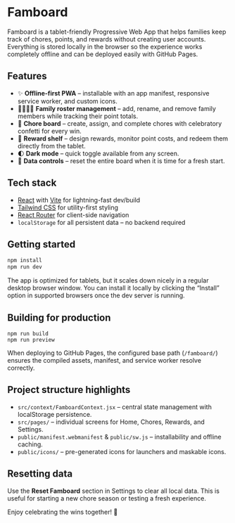 # Famboard

Famboard is a tablet-friendly Progressive Web App that helps families keep track of chores, points, and rewards without creating user accounts. Everything is stored locally in the browser so the experience works completely offline and can be deployed easily with GitHub Pages.

## Features

- ✨ **Offline-first PWA** – installable with an app manifest, responsive service worker, and custom icons.
- 👨‍👩‍👧‍👦 **Family roster management** – add, rename, and remove family members while tracking their point totals.
- 🧹 **Chore board** – create, assign, and complete chores with celebratory confetti for every win.
- 🎁 **Reward shelf** – design rewards, monitor point costs, and redeem them directly from the tablet.
- 🌓 **Dark mode** – quick toggle available from any screen.
- 🔄 **Data controls** – reset the entire board when it is time for a fresh start.

## Tech stack

- [React](https://react.dev/) with [Vite](https://vite.dev/) for lightning-fast dev/build
- [Tailwind CSS](https://tailwindcss.com/) for utility-first styling
- [React Router](https://reactrouter.com/) for client-side navigation
- `localStorage` for all persistent data – no backend required

## Getting started

```bash
npm install
npm run dev
```

The app is optimized for tablets, but it scales down nicely in a regular desktop browser window. You can install it locally by clicking the “Install” option in supported browsers once the dev server is running.

## Building for production

```
npm run build
npm run preview
```

When deploying to GitHub Pages, the configured base path (`/famboard/`) ensures the compiled assets, manifest, and service worker resolve correctly.

## Project structure highlights

- `src/context/FamboardContext.jsx` – central state management with localStorage persistence.
- `src/pages/` – individual screens for Home, Chores, Rewards, and Settings.
- `public/manifest.webmanifest` & `public/sw.js` – installability and offline caching.
- `public/icons/` – pre-generated icons for launchers and maskable icons.

## Resetting data

Use the **Reset Famboard** section in Settings to clear all local data. This is useful for starting a new chore season or testing a fresh experience.

Enjoy celebrating the wins together! 🎉
